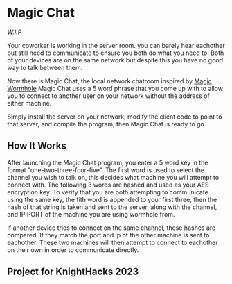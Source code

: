 # Magic Chat

*W.I.P*

Your coworker is working in the server room.  you can barely hear eachother but still need to communicate to ensure you both do what you need to.  Both of your devices are on the same network but despite this you have no good way to talk between them.

Now there is Magic Chat, the local network chatroom inspired by [Magic Wormhole](https://github.com/magic-wormhole/magic-wormhole) Magic Chat uses a 5 word phrase that you come up with to allow you to connect to another user on your network without the address of either machine.  

Simply install the server on your network, modify the client code to point to that server, and compile the program, then Magic Chat is ready to go.


## How It Works

After launching the Magic Chat program, you enter a 5 word key in the format "one-two-three-four-five".
The first word is used to select the channel you wish to talk on, this decides what machine you will attempt to connect with.  The following 3 words are hashed and used as your AES encryption key. To verify that you are both attempting to communicate using the same key, the fith word is appended to your first three, then the hash of that string is taken and sent to the server, along with the channel, and IP:PORT of the machine you are using wormhole from.

If another device tries to connect on the same channel, these hashes are compared.  If they match the port and ip of the other machine is sent to eachother.   These two machines will then attempt to connect to eachother on their own in order to communicate directly.

## Project for KnightHacks 2023